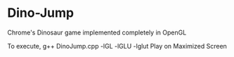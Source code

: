 # Dino-Jump
Chrome's Dinosaur game implemented completely in OpenGL

To execute, g++ DinoJump.cpp -lGL -lGLU -lglut
Play on Maximized Screen 
